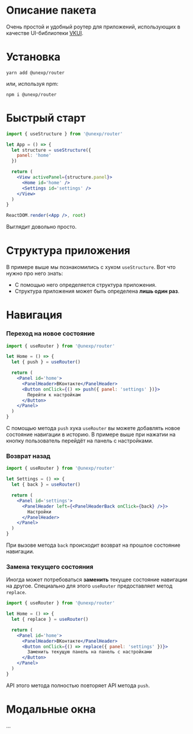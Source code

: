 # Описание пакета
Очень простой и удобный роутер для приложений, использующих в качестве
UI-библиотеки [VKUI](https://github.com/VKCOM/VKUI).

# Установка
```
yarn add @unexp/router
```
или, используя npm:
```
npm i @unexp/router
```

# Быстрый старт
```jsx
import { useStructure } from '@unexp/router'

let App = () => {
  let structure = useStructure({
    panel: 'home'
  })

  return (
    <View activePanel={structure.panel}>
      <Home id='home' />
      <Settings id='settings' />
    </View>
  )
}

ReactDOM.render(<App />, root)
```
Выглядит довольно просто.

# Структура приложения
В примере выше мы познакомились с хуком ``useStructure``. Вот что нужно про него знать:
- С помощью него определяется структура приложения. 
- Структура приложения может быть определена **лишь один раз**.

# Навигация

### Переход на новое состояние
```jsx
import { useRouter } from '@unexp/router'

let Home = () => {
  let { push } = useRouter()

  return (
    <Panel id='home'>
      <PanelHeader>ВКонтакте</PanelHeader>
      <Button onClick={() => push({ panel: 'settings' })}>
        Перейти к настройкам
      </Button>
    </Panel>
  )
}
```
С помощью метода ``push`` хука ``useRouter`` вы можете добавлять новое состояние
навигации в историю. В примере выше при нажатии на кнопку пользователь перейдёт на
панель с настройками.

### Возврат назад
```jsx
import { useRouter } from '@unexp/router'

let Settings = () => {
  let { back } = useRouter()

  return (
    <Panel id='settings'>
      <PanelHeader left={<PanelHeaderBack onClick={back} />}>
        Настройки
      </PanelHeader>
    </Panel>
  )
}
```
При вызове метода ``back`` происходит возврат на прошлое состояние навигации.

### Замена текущего состояния
Иногда может потребоваться **заменить** текущее состояние навигации на другое. 
Специально для этого ``useRouter`` предоставляет метод ``replace``. 
```jsx
import { useRouter } from '@unexp/router'

let Home = () => {
  let { replace } = useRouter()

  return (
    <Panel id='home'>
      <PanelHeader>ВКонтакте</PanelHeader>
      <Button onClick={() => replace({ panel: 'settings' })}>
        Заменить текущую панель на панель с настройками
      </Button>
    </Panel>
  )
}
```
API этого метода полностью повторяет API метода ``push``.

# Модальные окна
...